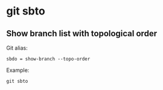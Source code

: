 # git sbto

## Show branch list with topological order

Git alias:

```git
sbdo = show-branch --topo-order
```

Example:

```shell
git sbto
```
